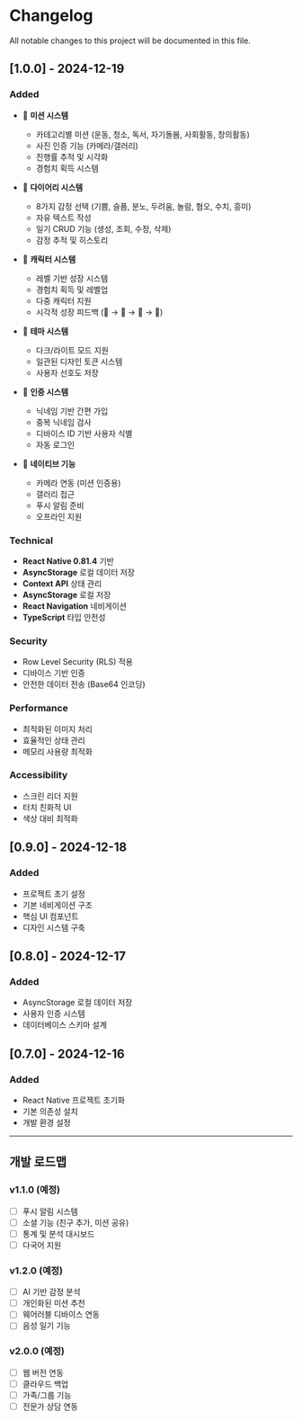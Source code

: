 # Changelog

All notable changes to this project will be documented in this file.

## [1.0.0] - 2024-12-19

### Added
- 🎯 **미션 시스템**
  - 카테고리별 미션 (운동, 청소, 독서, 자기돌봄, 사회활동, 창의활동)
  - 사진 인증 기능 (카메라/갤러리)
  - 진행률 추적 및 시각화
  - 경험치 획득 시스템

- 📝 **다이어리 시스템**
  - 8가지 감정 선택 (기쁨, 슬픔, 분노, 두려움, 놀람, 혐오, 수치, 흥미)
  - 자유 텍스트 작성
  - 일기 CRUD 기능 (생성, 조회, 수정, 삭제)
  - 감정 추적 및 히스토리

- 🌱 **캐릭터 시스템**
  - 레벨 기반 성장 시스템
  - 경험치 획득 및 레벨업
  - 다중 캐릭터 지원
  - 시각적 성장 피드백 (🌰 → 🌱 → 🌿 → 🌳)

- 🎨 **테마 시스템**
  - 다크/라이트 모드 지원
  - 일관된 디자인 토큰 시스템
  - 사용자 선호도 저장

- 🔐 **인증 시스템**
  - 닉네임 기반 간편 가입
  - 중복 닉네임 검사
  - 디바이스 ID 기반 사용자 식별
  - 자동 로그인

- 📱 **네이티브 기능**
  - 카메라 연동 (미션 인증용)
  - 갤러리 접근
  - 푸시 알림 준비
  - 오프라인 지원

### Technical
- **React Native 0.81.4** 기반
- **AsyncStorage** 로컬 데이터 저장
- **Context API** 상태 관리
- **AsyncStorage** 로컬 저장
- **React Navigation** 네비게이션
- **TypeScript** 타입 안전성

### Security
- Row Level Security (RLS) 적용
- 디바이스 기반 인증
- 안전한 데이터 전송 (Base64 인코딩)

### Performance
- 최적화된 이미지 처리
- 효율적인 상태 관리
- 메모리 사용량 최적화

### Accessibility
- 스크린 리더 지원
- 터치 친화적 UI
- 색상 대비 최적화

## [0.9.0] - 2024-12-18

### Added
- 프로젝트 초기 설정
- 기본 네비게이션 구조
- 핵심 UI 컴포넌트
- 디자인 시스템 구축

## [0.8.0] - 2024-12-17

### Added
- AsyncStorage 로컬 데이터 저장
- 사용자 인증 시스템
- 데이터베이스 스키마 설계

## [0.7.0] - 2024-12-16

### Added
- React Native 프로젝트 초기화
- 기본 의존성 설치
- 개발 환경 설정

---

## 개발 로드맵

### v1.1.0 (예정)
- [ ] 푸시 알림 시스템
- [ ] 소셜 기능 (친구 추가, 미션 공유)
- [ ] 통계 및 분석 대시보드
- [ ] 다국어 지원

### v1.2.0 (예정)
- [ ] AI 기반 감정 분석
- [ ] 개인화된 미션 추천
- [ ] 웨어러블 디바이스 연동
- [ ] 음성 일기 기능

### v2.0.0 (예정)
- [ ] 웹 버전 연동
- [ ] 클라우드 백업
- [ ] 가족/그룹 기능
- [ ] 전문가 상담 연동
